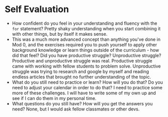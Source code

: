 # Self Evaluation

- How confident do you feel in your understanding and fluency with the `for` statement?
    Pretty shaky understanding when you start combining it with  other things, but by itself it makes sense.
- This was a much more advanced concept than anything you've done in Mod 0, and the exercises required you to push yourself to apply other background knowledge or learn things outside of the curriculum - how did that feel? Did you have productive struggle? Unproductive struggle?
    Productive and unproductive struggle was real. Productive struggle came with working with fellow students to problem solve. Unproductive struggle was trying to research and google by myself and reading endless articles that brought no further understanding of the topic.
- What do you still need to practice or learn? How will you do that? Do you need to adjust your calendar in order to do that?
    I need to practice some more of these challenges. I will have to write some of my own up and see if I can do them in my personal time.
- What questions do you still have? How will you get the answers you need?
    None, but I would ask fellow classmates or other devs.